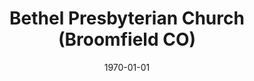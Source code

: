 ---
date: &id001 1970-01-01
end_date: null
location:
  address: Bloomfield High School, Eagle Way and Main Street
  city: Broomfield
  state: CO
minister:
- end: 2002-05-24
  name: Gregory Thurston
  start: 2001-01-01
  type: Organizing Pastor
- end: null
  name: Gregory Thurston
  start: 2002-01-01
  type: Pastor
ministers:
- Gregory Thurston
- Gregory Thurston
name: Bethel Presbyterian Church
names:
- end: 2002-05-24
  name: Broomfield Presbyterian Chapel, OPC
  start: 2001-12-02
- end: null
  name: Bethel Presbyterian Church, OPC
  start: 1970-01-01
origination_date: *id001
raw_data: 'AR Broomfield


  Broomfield Presbyterian Chapel, OPC (December 2, 2001-May 24, 2002)

  Bethel Presbyterian Church, OPC (2002- )

  (changed name from Broomfield Presbyterian Church in 2006)

  Bloomfield High School, Eagle Way and Main Street

  Org. Pastor: Gregory Thurston, 2001-2

  Pastor: Gregory Thurston, 2002-

  '
received_from: null
states:
- CO
status:
  active: true
  end_date: null
  reason: null
  received_from: null
  withdrawal_to: null
title: Bethel Presbyterian Church (Broomfield CO)
year_established:
- 1970

---